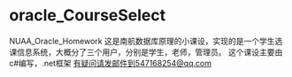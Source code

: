 # oracle_CourseSelect
NUAA_Oracle_Homework
这是南航数据库原理的小课设，实现的是一个学生选课信息系统，大概分了三个用户，分别是学生，老师，管理员。
这个课设主要由c#编写，.net框架
有疑问请发邮件到547168254@qq.com
